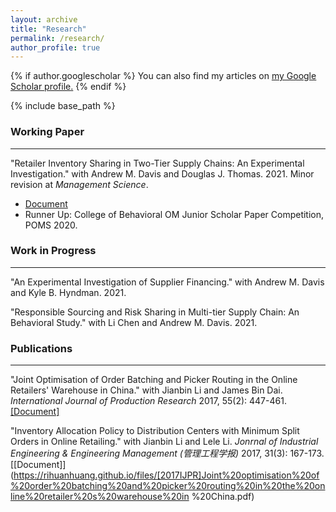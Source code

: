 ```yaml
---
layout: archive
title: "Research"
permalink: /research/
author_profile: true
---
```


{% if author.googlescholar %}
  You can also find my articles on <u><a href="{{author.googlescholar}}">my Google Scholar profile</a>.</u>
{% endif %}

{% include base_path %}

### Working Paper
___
"Retailer Inventory Sharing in Two-Tier Supply Chains: An Experimental Investigation." with Andrew M. Davis and Douglas J. Thomas. 2021. Minor revision at *Management Science*.
 * [Document](https://papers.ssrn.com/sol3/papers.cfm?abstract_id=3757145)
 * Runner Up: College of Behavioral OM Junior Scholar Paper Competition, POMS 2020.

### Work in Progress
___
"An Experimental Investigation of Supplier Financing." with Andrew M. Davis and Kyle B. Hyndman. 2021.

"Responsible Sourcing and Risk Sharing in Multi-tier Supply Chain: An Behavioral Study." with Li Chen and Andrew M. Davis. 2021.

### Publications
___
"Joint Optimisation of Order Batching and Picker Routing in the Online Retailers' Warehouse in China." with Jianbin Li and James Bin Dai. *International Journal of Production Research* 2017, 55(2): 447-461. [[Document]](https://drive.google.com/file/d/1defXw9bc0oZ6X4s35MhOEUX6G-bSU3j7/view?usp=sharing)

"Inventory Allocation Policy to Distribution Centers with Minimum Split Orders in Online Retailing." with Jianbin Li and Lele Li. *Jonrnal of Industrial Engineering & Engineering Management (管理工程学报)* 2017, 31(3): 167-173. [[Document]](https://rihuanhuang.github.io/files/[2017IJPR]Joint%20optimisation%20of%20order%20batching%20and%20picker%20routing%20in%20the%20online%20retailer%20s%20warehouse%20in %20China.pdf)


